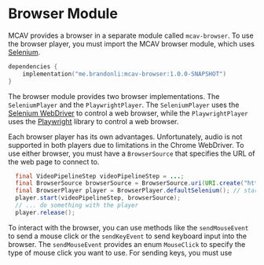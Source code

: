 # Browser Module

MCAV provides a browser in a separate module called `mcav-browser`. To use the browser player, you must import the MCAV
browser module, which uses [Selenium](https://www.selenium.dev/).

```kotlin
dependencies {
    implementation("me.brandonli:mcav-browser:1.0.0-SNAPSHOT")
}
```

The browser module provides two browser implementations. The `SeleniumPlayer` and the `PlaywrightPlayer`. The `SeleniumPlayer`
uses the [Selenium WebDriver](https://www.selenium.dev/documentation/webdriver/) to control a web browser, while the
`PlaywrightPlayer` uses the [Playwright](https://playwright.dev/) library to control a web browser.

Each browser player has its own advantages. Unfortunately, audio is not supported in both players due to limitations in the
Chrome WebDriver. To use either browser, you must have a `BrowserSource` that specifies the URL of the web
page to connect to.

```java
  final VideoPipelineStep videoPipelineStep = ...;
  final BrowserSource browserSource = BrowserSource.uri(URI.create("https://www.google.com"), 100, 1920, 1080, 1);
  final BrowserPlayer player = BrowserPlayer.defaultSelenium(); // starts Selenium WebDriver with default arguments
  player.start(videoPipelineStep, browserSource);
  // ... do something with the player
  player.release();
```

To interact with the browser, you can use methods like the `sendMouseEvent` to send a mouse click or the `sendKeyEvent`
to send keyboard input into the browser. The `sendMouseEvent` provides an enum `MouseClick` to specify the type of mouse
click you want to use. For sending keys, you must use 